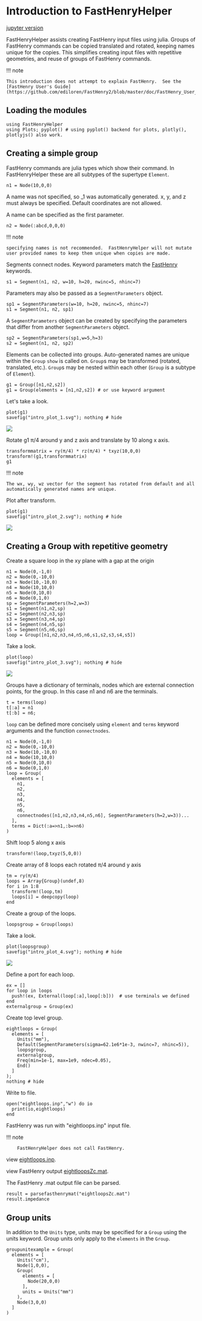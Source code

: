 # Introduction to FastHenryHelper
[jupyter version](https://github.com/cstook/FastHenryHelper.jl/blob/master/docs/src/Introduction.ipynb)

FastHenryHelper assists creating FastHenry input files using julia.  Groups of FastHenry commands can be copied translated and rotated, keeping names unique for the copies.  This simplifies creating input files with repetitive geometries, and reuse of groups of FastHenry commands.

!!! note

    This introduction does not attempt to explain FastHenry.  See the [FastHenry User's Guide](https://github.com/ediloren/FastHenry2/blob/master/doc/FastHenry_User_Guide.pdf).

## Loading the modules
```@example intro
using FastHenryHelper
using Plots; pyplot() # using pyplot() backend for plots, plotly(), plotlyjs() also work.
```
## Creating a simple group
FastHenry commands are julia types which show their command.  In FastHenryHelper these are all subtypes of the supertype `Element`.
```@example intro
n1 = Node(10,0,0)
```
A name was not specified, so _1 was automatically generated.
x, y, and z must always be specified.  Default coordinates are not allowed.

A name can be specified as the first parameter.
```@example intro
n2 = Node(:abcd,0,0,0)
```

!!! note

    specifying names is not recommended.  FastHenryHelper will not mutate user provided names to keep them unique when copies are made.

Segments connect nodes.  Keyword parameters match the [FastHenry](https://github.com/ediloren/FastHenry2/blob/master/doc/FastHenry_User_Guide.pdf) keywords.
```@example intro
s1 = Segment(n1, n2, w=10, h=20, nwinc=5, nhinc=7)
```

Parameters may also be passed as a `SegmentParameters` object.
```@example intro
sp1 = SegmentParameters(w=10, h=20, nwinc=5, nhinc=7)
s1 = Segment(n1, n2, sp1)
```

A `SegmentParameters` object can be created by specifying the parameters that differ from another `SegmentParameters` object.
```@example intro
sp2 = SegmentParameters(sp1,w=5,h=3)
s2 = Segment(n1, n2, sp2)
```

Elements can be collected into groups.  Auto-generated names are unique within the `Group` `show` is called on.  `Group`s may be transformed (rotated, translated, etc.).  `Group`s may be nested within each other (`Group` is a subtype of `Element`).  
```@example intro
g1 = Group([n1,n2,s2])
g1 = Group(elements = [n1,n2,s2]) # or use keyword argument
```

Let's take a look.
```@example intro
plot(g1)
savefig("intro_plot_1.svg"); nothing # hide
```
![](intro_plot_1.svg)

Rotate g1 π/4 around y and z axis and translate by 10 along x axis.
```@example intro
transformmatrix = ry(π/4) * rz(π/4) * txyz(10,0,0)
transform!(g1,transformmatrix)
g1
```

!!! note

    The wx, wy, wz vector for the segment has rotated from default and all automatically generated names are unique.

Plot after transform.
```@example intro
plot(g1)
savefig("intro_plot_2.svg"); nothing # hide
```
![](intro_plot_2.svg)

## Creating a Group with repetitive geometry

Create a square loop in the xy plane with a gap at the origin
```@example intro
n1 = Node(0,-1,0)
n2 = Node(0,-10,0)
n3 = Node(10,-10,0)
n4 = Node(10,10,0)
n5 = Node(0,10,0)
n6 = Node(0,1,0)
sp = SegmentParameters(h=2,w=3)
s1 = Segment(n1,n2,sp)
s2 = Segment(n2,n3,sp)
s3 = Segment(n3,n4,sp)
s4 = Segment(n4,n5,sp)
s5 = Segment(n5,n6,sp)
loop = Group([n1,n2,n3,n4,n5,n6,s1,s2,s3,s4,s5])
```
Take a look.
```@example intro
plot(loop)
savefig("intro_plot_3.svg"); nothing # hide
```
![](intro_plot_3.svg)

Groups have a dictionary of terminals, nodes which are external connection points, for the group.  In this case n1 and n6 are the terminals.
```@example intro
t = terms(loop)
t[:a] = n1
t[:b] = n6;
```
`loop` can be defined more concisely using `element` and `terms` keyword arguments and the function  `connectnodes`.
```@example intro
n1 = Node(0,-1,0)
n2 = Node(0,-10,0)
n3 = Node(10,-10,0)
n4 = Node(10,10,0)
n5 = Node(0,10,0)
n6 = Node(0,1,0)
loop = Group(
  elements = [
    n1,
    n2,
    n3,
    n4,
    n5,
    n6,
    connectnodes([n1,n2,n3,n4,n5,n6], SegmentParameters(h=2,w=3))...
  ],
  terms = Dict(:a=>n1,:b=>n6)
)
```

Shift loop 5 along x axis
```@example intro
transform!(loop,txyz(5,0,0))
```

Create array of 8 loops each rotated π/4 around y axis
```@example intro
tm = ry(π/4)
loops = Array{Group}(undef,8)
for i in 1:8
  transform!(loop,tm)
  loops[i] = deepcopy(loop)
end
```

Create a group of the loops.
```@example intro
loopsgroup = Group(loops)
```

Take a look.
```@example intro
plot(loopsgroup)
savefig("intro_plot_4.svg"); nothing # hide
```
![](intro_plot_4.svg)

Define a port for each loop.
```@example intro
ex = []
for loop in loops
  push!(ex, External(loop[:a],loop[:b]))  # use terminals we defined
end
externalgroup = Group(ex)
```

Create top level group.
```@example intro
eightloops = Group(
  elements = [
    Units("mm"),
    Default(SegmentParameters(sigma=62.1e6*1e-3, nwinc=7, nhinc=5)),
    loopsgroup,
    externalgroup,
    Freq(min=1e-1, max=1e9, ndec=0.05),
    End()
  ]
);
nothing # hide
```

Write to file.
```@example intro
open("eightloops.inp","w") do io
  print(io,eightloops)
end
```

FastHenry was run with "eightloops.inp" input file.

!!! note

        FastHenryHelper does not call FastHenry.

view [eightloops.inp](https://github.com/cstook/FastHenryHelper.jl/blob/gh-pages/eightloops.inp).

view FastHenry output [eightloopsZc.mat](https://github.com/cstook/FastHenryHelper.jl/blob/gh-pages/eightloopsZc.mat).

The FastHenry .mat output file can be parsed.
```@example intro
result = parsefasthenrymat("eightloopsZc.mat")
result.impedance
```
## Group units

In addition to the `Units` type, units may be specified for a `Group` using the units keyword.  Group units only apply to the `elements` in the `Group`.
```@example intro
groupunitexample = Group(
  elements = [
    Units("cm"),
    Node(1,0,0),
    Group(
      elements = [
        Node(20,0,0)
      ],
      units = Units("mm")
    ),
    Node(3,0,0)
  ]
)
```
